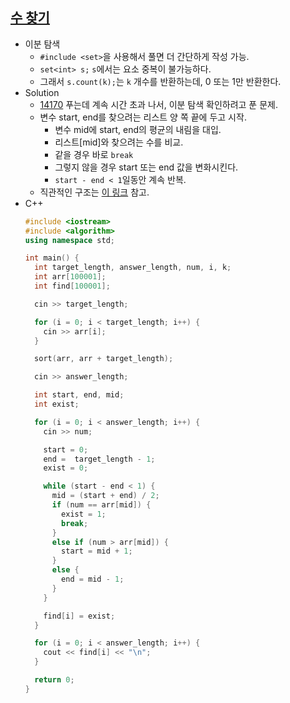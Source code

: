 ## [수 찾기](https://www.acmicpc.net/problem/1920)

- 이분 탐색
  - `#include <set>`을 사용해서 풀면 더 간단하게 작성 가능.
  - `set<int> s;` `s`에서는 요소 중복이 불가능하다.
  - 그래서 `s.count(k);`는 `k` 개수를 반환하는데, 0 또는 1만 반환한다.
- Solution
  - [14170](https://www.acmicpc.net/problem/14170) 푸는데 계속 시간 초과 나서, 이분 탐색 확인하려고 푼 문제.
  - 변수 start, end를 찾으려는 리스트 양 쪽 끝에 두고 시작.
    - 변수 mid에 start, end의 평균의 내림을 대입.
    - 리스트[mid]와 찾으려는 수를 비교.
    - 같을 경우 바로 `break`
    - 그렇지 않을 경우 start 또는 end 값을 변화시킨다.
    - `start - end < 1`일동안 계속 반복.
  - 직관적인 구조는 [이 링크](https://wootool.tistory.com/62) 참고.
- C++
  ```cpp
  #include <iostream>
  #include <algorithm>
  using namespace std;

  int main() {
    int target_length, answer_length, num, i, k;
    int arr[100001];
    int find[100001];

    cin >> target_length;

    for (i = 0; i < target_length; i++) {
      cin >> arr[i];
    }

    sort(arr, arr + target_length);

    cin >> answer_length;

    int start, end, mid;
    int exist;

    for (i = 0; i < answer_length; i++) {
      cin >> num;

      start = 0;
      end =  target_length - 1;
      exist = 0;

      while (start - end < 1) {	
        mid = (start + end) / 2;	
        if (num == arr[mid]) {
          exist = 1;
          break;
        }
        else if (num > arr[mid]) {
          start = mid + 1;					
        }
        else {
          end = mid - 1;
        }
      }

      find[i] = exist;
    }

    for (i = 0; i < answer_length; i++) {
      cout << find[i] << "\n";
    }

    return 0;	
  }
  ```

